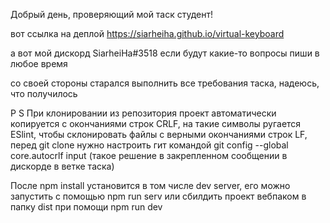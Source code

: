 Добрый день, проверяющий мой таск студент!

вот ссылка на деплой
https://siarheiha.github.io/virtual-keyboard

а вот мой дискорд SiarheiHa#3518
если будут какие-то вопросы пиши в любое время

со своей стороны старался выполнить все требования таска, надеюсь, что получилось


P S
При клонировании из репозитория проект автоматически копируется с окончаниями строк CRLF, на такие символы ругается  ESlint, чтобы склонировать файлы с верными окончаниями строк LF, перед git clone нужно настроить гит командой 
git config --global core.autocrlf input
(такое решение в закрепленном сообщении в дискорде в ветке таска)

После npm install установится в том числе dev server, его можно запустить с помощью npm run serv или сбилдить проект вебпаком в папку dist при помощи npm run dev

